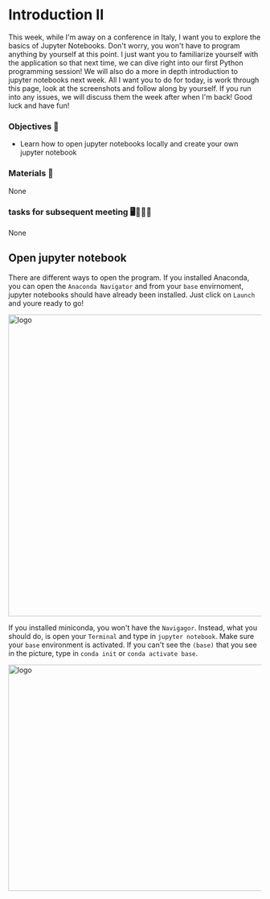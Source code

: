 # Introduction II

This week, while I'm away on a conference in Italy, I want you to explore the basics of Jupyter Notebooks. Don't worry, you won't have to program anything by yourself at this point. I just want you to familiarize yourself with the application so that next time, we can dive right into our first Python programming session! We will also do a more in depth introduction to jupyter notebooks next week.
All I want you to do for today, is work through this page, look at the screenshots and follow along by yourself. If you run into any issues, we will discuss them the week after when I'm back! Good luck and have fun!

### Objectives 📍

- Learn how to open jupyter notebooks locally and create your own jupyter notebook

### Materials 📓

None
### tasks for subsequent meeting 🖥️✍🏽📖

None

## Open jupyter notebook

There are different ways to open the program. If you installed Anaconda, you can open the `Anaconda Navigator` and from your `base` envirnoment, jupyter notebooks should have already been installed. Just click on `Launch` and youre ready to go!

<img align="center" src="https://raw.githubusercontent.com/aylinsgl/Python_For_Psychologists_23-24/master/lecture/static/anaconda_navigator.png" alt="logo" title="Twitter" width="900" height="600" />

If you installed miniconda, you won't have the `Navigagor`. Instead, what you should do, is open your `Terminal` and type in `jupyter notebook`. Make sure your `base` environment is activated. If you can't see the `(base)` that you see in the picture, type in `conda init` or `conda activate base`.

<img align="center" src="https://raw.githubusercontent.com/aylinsgl/Python_For_Psychologists_23-24/master/lecture/static/terminal_jn.png" alt="logo" title="Twitter" width="600" height="450" />